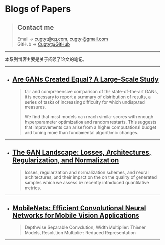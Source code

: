 # **Blogs of Papers**

> ## Contact me
> Email -> <cugtyt@qq.com>, <cugtyt@gmail.com>  
> GitHub -> [Cugtyt@GitHub](https://github.com/Cugtyt)

---

本系列博客主要是关于阅读了论文的笔记。

---

- ## [**Are GANs Created Equal? A Large-Scale Study**](https://cugtyt.github.io/blog/papers/2018/0725)
    > fair and comprehensive comparison of the state-of-the-art GANs, it is necessary to report a summary of distribution of results, a series of tasks of increasing difficulty for which undisputed measures.
    >
    > We find that most models can reach similar scores with enough hyperparameter optimization and random restarts. This suggests that improvements can arise from a higher computational budget and tuning more than fundamental algorithmic changes.

---

- ## [**The GAN Landscape: Losses, Architectures, Regularization, and Normalization**](https://cugtyt.github.io/blog/papers/2018/0723)
    > losses, regularization and normalization schemes, and neural architectures, and their impact on the on the quality of generated samples which we assess by recently introduced quantitative metrics.

---

- ## [**MobileNets: Efficient Convolutional Neural Networks for Mobile Vision Applications**](https://cugtyt.github.io/blog/papers/2018/0721)
    > Depthwise Separable Convolution, Width Multiplier: Thinner Models, Resolution Multiplier: Reduced Representation

---